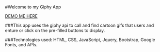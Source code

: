 #Welcome to my Giphy App

[DEMO ME HERE](http://enigmatic-springs-91293.herokuapp.com/)

###This app uses the giphy api to call and find cartoon gifs that users and enture or click on the pre-filled buttons to display. 

###Technologies used:
HTML, CSS, JavaScript, Jquery, Bootstrap, Google Fonts, and APIs.

